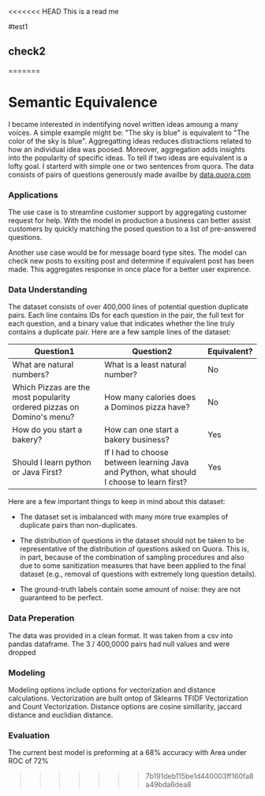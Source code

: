 <<<<<<< HEAD
This is a read me

#test1

## check2



=======
# Semantic Equivalence 

I became interested in indentifying novel written ideas amoung a many voices. A simple example might be: "The sky is blue" is equivalent to "The color of the sky is blue". Aggregatting ideas reduces distractions related to how an individual idea was poosed. Moreover, aggregation adds insights into the popularity of specific ideas. To tell if two ideas are equivalent is a lofty goal. I starterd with simple one or two sentences from quora. The data consists of pairs of questions generously made availbe by [data.quora.com](https://www.quora.com/q/quoradata/First-Quora-Dataset-Release-Question-Pairs)

### Applications

The use case is to streamline customer support by aggregating customer request for help. With the model in production a  business can better assist customers by quickly matching the posed question to a list of pre-answered questions. 

Another use case would be for message board type sites. The model can check new posts to exsiting post and determine if equivalent post has been made. This aggregates response in once place for a better user expirence.

### Data Understanding

The dataset consists of over 400,000 lines of potential question duplicate pairs. Each line contains IDs for each question in the pair, the full text for each question, and a binary value that indicates whether the line truly contains a duplicate pair. Here are a few sample lines of the dataset:

| Question1 | Question2 | Equivalent?
|----------|----------|----------|
|What are natural numbers?  | What is a least natural number? | No
|Which Pizzas are the most popularity ordered pizzas on Domino's menu? | How many calories does a Dominos pizza have? | No
|How do you start a bakery? | How can one start a bakery business? | Yes
|Should I learn python or Java First? | If I had to choose between learning Java and Python, what should I choose to learn first? | Yes


Here are a few important things to keep in mind about this dataset:

- The dataset set is imbalanced with many more true examples of duplicate pairs than non-duplicates.

- The distribution of questions in the dataset should not be taken to be representative of the distribution of questions asked on Quora. This is, in part, because of the combination of sampling procedures and also due to some sanitization measures that have been applied to the final dataset (e.g., removal of questions with extremely long question details).

- The ground-truth labels contain some amount of noise: they are not guaranteed to be perfect.

### Data Preperation

The data was provided in a clean format. It was taken from a csv into pandas dataframe. The 3 / 400,0000 pairs had null values and were dropped


### Modeling

Modeling options include options for vectorization and distance calculations. Vectorization are built ontop of Sklearns TFIDF Vectorization and Count Vectorization. Distance options are cosine simillarity, jaccard distance and euclidian distance.


### Evaluation

The current best model is preforming at a 68% accuracy with Area under ROC of 72%
>>>>>>> 7b191deb115be1d440003ff160fa8a49bda6dea8

